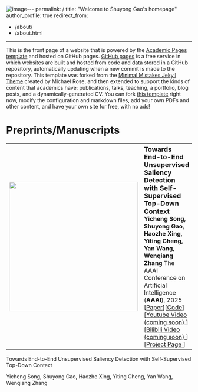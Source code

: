 ![image](https://github.com/user-attachments/assets/e4ba5613-7332-4796-8123-bb80c0469fa1)---
permalink: /
title: "Welcome to Shuyong Gao's homepage"
author_profile: true
redirect_from: 
  - /about/
  - /about.html
---

This is the front page of a website that is powered by the [Academic Pages template](https://github.com/academicpages/academicpages.github.io) and hosted on GitHub pages. [GitHub pages](https://pages.github.com) is a free service in which websites are built and hosted from code and data stored in a GitHub repository, automatically updating when a new commit is made to the repository. This template was forked from the [Minimal Mistakes Jekyll Theme](https://mmistakes.github.io/minimal-mistakes/) created by Michael Rose, and then extended to support the kinds of content that academics have: publications, talks, teaching, a portfolio, blog posts, and a dynamically-generated CV. You can fork [this template](https://github.com/academicpages/academicpages.github.io) right now, modify the configuration and markdown files, add your own PDFs and other content, and have your own site for free, with no ads!



Preprints/Manuscripts
======

<table style="width:100%">
  <tr>
    <th width="30%">
      <img src="![image](https://github.com/user-attachments/assets/3f95127c-a75e-4f18-9fe5-3b280a689c70)
" width="350"/>
    </th>
    <th style="text-align:left" width="70%">
            <span style="font-size:18px">Towards End-to-End Unsupervised Saliency Detection with Self-Supervised Top-Down Context </span><br>
            Yicheng Song, Shuyong Gao, Haozhe Xing, Yiting Cheng, Yan Wang, Wenqiang Zhang
             <span style="font-weight:normal;font-size:16px">The AAAI Conference on Artificial Intelligence (<strong>AAAI</strong>), 2025</span><br>
            <span style="font-weight:normal;font-size:16px">[<a href="https://arxiv.org/pdf/2408.09110">Paper</a>][<a href="https://github.com/jaychempan/LAE-DINO">Code</a>][<a href="">Youtube Video (coming soon) </a>][<a href="">Bilibili Video  (coming soon) </a>][<a href="https://jianchengpan.space/LAE-website/index.html">Project Page </a>]</span>
    </th>
  </tr> 
</table>


Towards End-to-End Unsupervised Saliency Detection with Self-Supervised Top-Down Context 

Yicheng Song, Shuyong Gao, Haozhe Xing, Yiting Cheng, Yan Wang, Wenqiang Zhang
